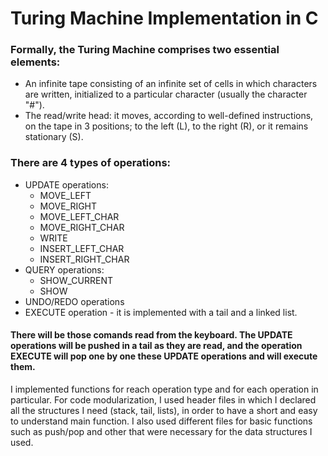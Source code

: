 # Turing Machine Implementation in C #

### Formally, the Turing Machine comprises two essential elements: ###
- An infinite tape consisting of an infinite set of cells in which characters are written, initialized to a particular character (usually the character "#").
- The read/write head: it moves, according to well-defined instructions, on the tape in 3 positions; to the left (L), to the right (R), or it remains stationary (S).

### There are 4 types of operations: ###
- UPDATE operations:
  - MOVE_LEFT
  - MOVE_RIGHT
  - MOVE_LEFT_CHAR
  - MOVE_RIGHT_CHAR
  - WRITE
  - INSERT_LEFT_CHAR
  - INSERT_RIGHT_CHAR
- QUERY operations:
  - SHOW_CURRENT
  - SHOW
- UNDO/REDO operations
- EXECUTE operation - it is implemented with a tail and a linked list.

#### There will be those comands read from the keyboard. The UPDATE operations will be pushed in a tail as they are read, and the operation EXECUTE will pop one by one these UPDATE operations and will execute them. ####
I implemented functions for reach operation type and for each operation in particular. For code modularization, I used header files in which I declared all the structures I need (stack, tail, lists), in order to have a short and easy to understand main function. I also used different files for basic functions such as push/pop and other that were necessary for the data structures I used.



